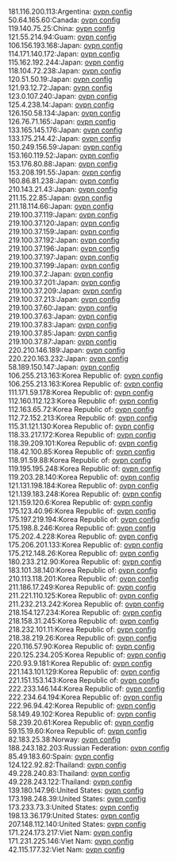 181.116.200.113:Argentina: [ovpn config](vpn/181_116_200_113.ovpn)  
50.64.165.60:Canada: [ovpn config](vpn/50_64_165_60.ovpn)  
119.140.75.25:China: [ovpn config](vpn/119_140_75_25.ovpn)  
121.55.214.94:Guam: [ovpn config](vpn/121_55_214_94.ovpn)  
106.156.193.168:Japan: [ovpn config](vpn/106_156_193_168.ovpn)  
114.171.140.172:Japan: [ovpn config](vpn/114_171_140_172.ovpn)  
115.162.192.244:Japan: [ovpn config](vpn/115_162_192_244.ovpn)  
118.104.72.238:Japan: [ovpn config](vpn/118_104_72_238.ovpn)  
120.51.50.19:Japan: [ovpn config](vpn/120_51_50_19.ovpn)  
121.93.12.72:Japan: [ovpn config](vpn/121_93_12_72.ovpn)  
123.0.107.240:Japan: [ovpn config](vpn/123_0_107_240.ovpn)  
125.4.238.14:Japan: [ovpn config](vpn/125_4_238_14.ovpn)  
126.150.58.134:Japan: [ovpn config](vpn/126_150_58_134.ovpn)  
126.76.71.165:Japan: [ovpn config](vpn/126_76_71_165.ovpn)  
133.165.145.176:Japan: [ovpn config](vpn/133_165_145_176.ovpn)  
133.175.214.42:Japan: [ovpn config](vpn/133_175_214_42.ovpn)  
150.249.156.59:Japan: [ovpn config](vpn/150_249_156_59.ovpn)  
153.160.119.52:Japan: [ovpn config](vpn/153_160_119_52.ovpn)  
153.176.80.88:Japan: [ovpn config](vpn/153_176_80_88.ovpn)  
153.208.191.55:Japan: [ovpn config](vpn/153_208_191_55.ovpn)  
160.86.81.238:Japan: [ovpn config](vpn/160_86_81_238.ovpn)  
210.143.21.43:Japan: [ovpn config](vpn/210_143_21_43.ovpn)  
211.15.22.85:Japan: [ovpn config](vpn/211_15_22_85.ovpn)  
211.18.114.66:Japan: [ovpn config](vpn/211_18_114_66.ovpn)  
219.100.37.119:Japan: [ovpn config](vpn/219_100_37_119.ovpn)  
219.100.37.120:Japan: [ovpn config](vpn/219_100_37_120.ovpn)  
219.100.37.159:Japan: [ovpn config](vpn/219_100_37_159.ovpn)  
219.100.37.192:Japan: [ovpn config](vpn/219_100_37_192.ovpn)  
219.100.37.196:Japan: [ovpn config](vpn/219_100_37_196.ovpn)  
219.100.37.197:Japan: [ovpn config](vpn/219_100_37_197.ovpn)  
219.100.37.199:Japan: [ovpn config](vpn/219_100_37_199.ovpn)  
219.100.37.2:Japan: [ovpn config](vpn/219_100_37_2.ovpn)  
219.100.37.201:Japan: [ovpn config](vpn/219_100_37_201.ovpn)  
219.100.37.209:Japan: [ovpn config](vpn/219_100_37_209.ovpn)  
219.100.37.213:Japan: [ovpn config](vpn/219_100_37_213.ovpn)  
219.100.37.60:Japan: [ovpn config](vpn/219_100_37_60.ovpn)  
219.100.37.63:Japan: [ovpn config](vpn/219_100_37_63.ovpn)  
219.100.37.83:Japan: [ovpn config](vpn/219_100_37_83.ovpn)  
219.100.37.85:Japan: [ovpn config](vpn/219_100_37_85.ovpn)  
219.100.37.87:Japan: [ovpn config](vpn/219_100_37_87.ovpn)  
220.210.146.189:Japan: [ovpn config](vpn/220_210_146_189.ovpn)  
220.220.163.232:Japan: [ovpn config](vpn/220_220_163_232.ovpn)  
58.189.150.147:Japan: [ovpn config](vpn/58_189_150_147.ovpn)  
106.255.213.163:Korea Republic of: [ovpn config](vpn/106_255_213_163.ovpn)  
106.255.213.163:Korea Republic of: [ovpn config](vpn/106_255_213_163.ovpn)  
111.171.59.178:Korea Republic of: [ovpn config](vpn/111_171_59_178.ovpn)  
112.160.112.123:Korea Republic of: [ovpn config](vpn/112_160_112_123.ovpn)  
112.163.65.72:Korea Republic of: [ovpn config](vpn/112_163_65_72.ovpn)  
112.72.152.213:Korea Republic of: [ovpn config](vpn/112_72_152_213.ovpn)  
115.31.121.130:Korea Republic of: [ovpn config](vpn/115_31_121_130.ovpn)  
118.33.217.172:Korea Republic of: [ovpn config](vpn/118_33_217_172.ovpn)  
118.39.209.101:Korea Republic of: [ovpn config](vpn/118_39_209_101.ovpn)  
118.42.100.85:Korea Republic of: [ovpn config](vpn/118_42_100_85.ovpn)  
118.91.59.88:Korea Republic of: [ovpn config](vpn/118_91_59_88.ovpn)  
119.195.195.248:Korea Republic of: [ovpn config](vpn/119_195_195_248.ovpn)  
119.203.28.140:Korea Republic of: [ovpn config](vpn/119_203_28_140.ovpn)  
121.131.198.184:Korea Republic of: [ovpn config](vpn/121_131_198_184.ovpn)  
121.139.183.248:Korea Republic of: [ovpn config](vpn/121_139_183_248.ovpn)  
121.159.120.6:Korea Republic of: [ovpn config](vpn/121_159_120_6.ovpn)  
175.123.40.96:Korea Republic of: [ovpn config](vpn/175_123_40_96.ovpn)  
175.197.219.194:Korea Republic of: [ovpn config](vpn/175_197_219_194.ovpn)  
175.198.8.246:Korea Republic of: [ovpn config](vpn/175_198_8_246.ovpn)  
175.202.4.228:Korea Republic of: [ovpn config](vpn/175_202_4_228.ovpn)  
175.206.201.133:Korea Republic of: [ovpn config](vpn/175_206_201_133.ovpn)  
175.212.148.26:Korea Republic of: [ovpn config](vpn/175_212_148_26.ovpn)  
180.233.212.90:Korea Republic of: [ovpn config](vpn/180_233_212_90.ovpn)  
183.101.38.140:Korea Republic of: [ovpn config](vpn/183_101_38_140.ovpn)  
210.113.118.201:Korea Republic of: [ovpn config](vpn/210_113_118_201.ovpn)  
211.186.17.249:Korea Republic of: [ovpn config](vpn/211_186_17_249.ovpn)  
211.221.110.125:Korea Republic of: [ovpn config](vpn/211_221_110_125.ovpn)  
211.232.213.242:Korea Republic of: [ovpn config](vpn/211_232_213_242.ovpn)  
218.154.127.234:Korea Republic of: [ovpn config](vpn/218_154_127_234.ovpn)  
218.158.31.245:Korea Republic of: [ovpn config](vpn/218_158_31_245.ovpn)  
218.232.101.11:Korea Republic of: [ovpn config](vpn/218_232_101_11.ovpn)  
218.38.219.26:Korea Republic of: [ovpn config](vpn/218_38_219_26.ovpn)  
220.116.57.90:Korea Republic of: [ovpn config](vpn/220_116_57_90.ovpn)  
220.125.234.205:Korea Republic of: [ovpn config](vpn/220_125_234_205.ovpn)  
220.93.9.181:Korea Republic of: [ovpn config](vpn/220_93_9_181.ovpn)  
221.143.101.129:Korea Republic of: [ovpn config](vpn/221_143_101_129.ovpn)  
221.151.153.143:Korea Republic of: [ovpn config](vpn/221_151_153_143.ovpn)  
222.233.146.144:Korea Republic of: [ovpn config](vpn/222_233_146_144.ovpn)  
222.234.64.194:Korea Republic of: [ovpn config](vpn/222_234_64_194.ovpn)  
222.96.94.42:Korea Republic of: [ovpn config](vpn/222_96_94_42.ovpn)  
58.149.49.102:Korea Republic of: [ovpn config](vpn/58_149_49_102.ovpn)  
58.239.20.61:Korea Republic of: [ovpn config](vpn/58_239_20_61.ovpn)  
59.15.19.60:Korea Republic of: [ovpn config](vpn/59_15_19_60.ovpn)  
82.183.25.38:Norway: [ovpn config](vpn/82_183_25_38.ovpn)  
188.243.182.203:Russian Federation: [ovpn config](vpn/188_243_182_203.ovpn)  
85.49.183.60:Spain: [ovpn config](vpn/85_49_183_60.ovpn)  
124.122.92.82:Thailand: [ovpn config](vpn/124_122_92_82.ovpn)  
49.228.240.83:Thailand: [ovpn config](vpn/49_228_240_83.ovpn)  
49.228.243.122:Thailand: [ovpn config](vpn/49_228_243_122.ovpn)  
139.180.147.96:United States: [ovpn config](vpn/139_180_147_96.ovpn)  
173.198.248.39:United States: [ovpn config](vpn/173_198_248_39.ovpn)  
173.233.73.3:United States: [ovpn config](vpn/173_233_73_3.ovpn)  
198.13.36.179:United States: [ovpn config](vpn/198_13_36_179.ovpn)  
207.148.112.140:United States: [ovpn config](vpn/207_148_112_140.ovpn)  
171.224.173.217:Viet Nam: [ovpn config](vpn/171_224_173_217.ovpn)  
171.231.225.146:Viet Nam: [ovpn config](vpn/171_231_225_146.ovpn)  
42.115.177.32:Viet Nam: [ovpn config](vpn/42_115_177_32.ovpn)  
